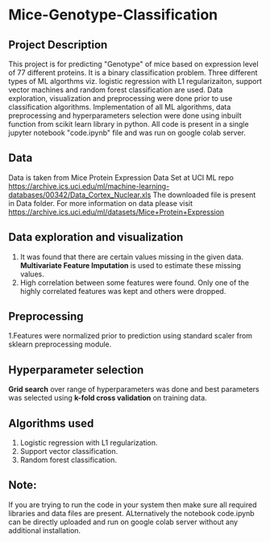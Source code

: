 # Mice-Genotype-Classification
##  Project Description
This project is for predicting "Genotype" of mice based on expression level of 77 different proteins. It is a binary classification problem. Three different types of ML 
algorthms viz. logistic regression with L1 regularizaiton, support vector machines and random forest classification are used. Data exploration, visualization and preprocessing 
were done prior to use classification algorithms. Implementation of all ML algorithms, data preprocessing and hyperparameters selection were done using inbuilt function from 
scikit learn library in python. All code is present in a single jupyter notebook "code.ipynb" file and was run on google colab server.

## Data
Data is taken from Mice Protein Expression Data Set at UCI ML repo https://archive.ics.uci.edu/ml/machine-learning-databases/00342/Data_Cortex_Nuclear.xls
The downloaded file is present in Data folder. For more information on data please visit https://archive.ics.uci.edu/ml/datasets/Mice+Protein+Expression

## Data exploration and visualization
1. It was found that there are certain values missing in the given data. **Multivariate Feature Imputation** is used to estimate these missing values.
2. High correlation between some features were found. Only one of the highly correlated features was kept and others were dropped.

## Preprocessing
1.Features were normalized prior to prediction using standard scaler from sklearn preprocessing module.

## Hyperparameter selection
**Grid search** over range of hyperparameters was done and best parameters was selected using **k-fold cross validation** on training data.

## Algorithms used
1. Logistic regression with L1 regularization.
2. Support vector classification.
3. Random forest classification.


## Note: 
If you are trying to run the code in your system then make sure all required libraries and data files are present. ALternatively the notebook code.ipynb can be directly
uploaded and run on google colab server without any additional installation.
